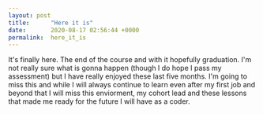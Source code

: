 ```yaml
---
layout: post
title:      "Here it is"
date:       2020-08-17 02:56:44 +0000
permalink:  here_it_is
---
```



It's finally here. The end of the course and with it hopefully graduation. I'm not really sure what is gonna happen (though I do hope I pass my assessment) but I have really enjoyed these last five months. I'm going to miss this and while I will always continue to learn even after my first job and beyond that I will miss this enviorment, my cohort lead and these lessons that made me ready for the future I will have as a coder.

